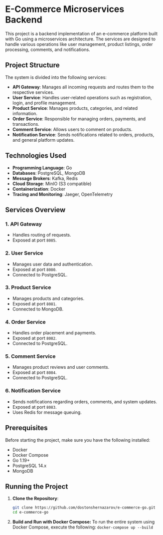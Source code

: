 # E-Commerce Microservices Backend

This project is a backend implementation of an e-commerce platform built with Go using a microservices architecture. The services are designed to handle various operations like user management, product listings, order processing, comments, and notifications.

## Project Structure

The system is divided into the following services:

- **API Gateway**: Manages all incoming requests and routes them to the respective services.
- **User Service**: Handles user-related operations such as registration, login, and profile management.
- **Product Service**: Manages products, categories, and related information.
- **Order Service**: Responsible for managing orders, payments, and transactions.
- **Comment Service**: Allows users to comment on products.
- **Notification Service**: Sends notifications related to orders, products, and general platform updates.

## Technologies Used

- **Programming Language**: Go
- **Databases**: PostgreSQL, MongoDB
- **Message Brokers**: Kafka, Redis
- **Cloud Storage**: MinIO (S3 compatible)
- **Containerization**: Docker
- **Tracing and Monitoring**: Jaeger, OpenTelemetry

## Services Overview

### 1. API Gateway
- Handles routing of requests.
- Exposed at port `8085`.

### 2. User Service
- Manages user data and authentication.
- Exposed at port `8080`.
- Connected to PostgreSQL.

### 3. Product Service
- Manages products and categories.
- Exposed at port `8081`.
- Connected to MongoDB.

### 4. Order Service
- Handles order placement and payments.
- Exposed at port `8082`.
- Connected to PostgreSQL.

### 5. Comment Service
- Manages product reviews and user comments.
- Exposed at port `8084`.
- Connected to PostgreSQL.

### 6. Notification Service
- Sends notifications regarding orders, comments, and system updates.
- Exposed at port `8083`.
- Uses Redis for message queuing.

## Prerequisites

Before starting the project, make sure you have the following installed:

- Docker
- Docker Compose
- Go 1.19+
- PostgreSQL 14.x
- MongoDB

## Running the Project

1. **Clone the Repository**:
   ```bash
   git clone https://github.com/dostonshernazarov/e-commerce-go.git
   cd e-commerce-go

2. **Build and Run with Docker Compose:** To run the entire system using Docker Compose, execute the following:
```docker-compose up --build```


